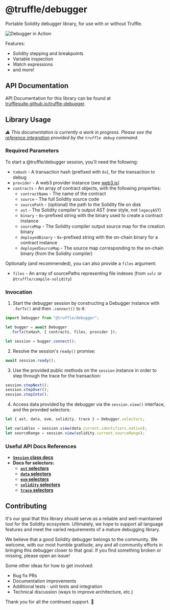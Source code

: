 # @truffle/debugger

Portable Solidity debugger library, for use with or without Truffle.

![Debugger in Action](https://i.imgur.com/0j5m4KW.gif)

Features:
- Solidity stepping and breakpoints
- Variable inspection
- Watch expressions
- and more!

## API Documentation

API Documentation for this library can be found at [trufflesuite.github.io/truffle-debugger](https://trufflesuite.github.io/truffle-debugger/).

## Library Usage

_:warning: This documentation is currently a work in progress.
Please see the [reference integration](https://github.com/trufflesuite/truffle/tree/master/packages/core/lib/commands/debug.js) provided by the `truffle debug` command._

### Required Parameters

To start a @truffle/debugger session, you'll need the following:

- `txHash` - A transaction hash (prefixed with `0x`), for the transaction to debug
- `provider` - A web3 provider instance (see [web3.js](https://github.com/ethereum/web3.js/))
- `contracts` -  An array of contract objects, with the following properties:
  - `contractName` - The name of the contract
  - `source` - The full Solidity source code
  - `sourcePath` - (optional) the path to the Solidity file on disk
  - `ast` - The Solidity compiler's output AST (new style, not `legacyAST`)
  - `binary` - `0x`-prefixed string with the binary used to create a contract instance
  - `sourceMap` - The Solidity compiler output source map for the creation binary
  - `deployedBinary` - `0x`-prefixed string with the on-chain binary for a contract instance
  - `deployedSourceMap` - The source map corresponding to the on-chain binary (from the Solidity compiler)

Optionally (and recommended), you can also provide a `files` argument:

- `files` - An array of sourcePaths representing file indexes (from `solc` or `@truffle/compile-solidity`)

### Invocation

1. Start the debugger session by constructing a Debugger instance with `.forTx()` and then `.connect()` to it:

```javascript
import Debugger from "@truffle/debugger";

let bugger = await Debugger
  .forTx(txHash, { contracts, files, provider });

let session = bugger.connect();
```

2. Resolve the session's `ready()` promise:

```javascript
await session.ready();
```

3. Use the provided public methods on the `session` instance in order to step through the trace for the transaction:

```javascript
session.stepNext();
session.stepOver();
session.stepInto();
```

4. Access data provided by the debugger via the `session.view()` interface, and the provided selectors:

```javascript
let { ast, data, evm, solidity, trace } = Debugger.selectors;

let variables = session.view(data.current.identifiers.native);
let sourceRange = session.view(solidity.current.sourceRange);
```

### Useful API Docs References

- [**`Session` class docs**](https://trufflesuite.github.io/truffle-debugger/class/lib/session/index.js~Session.html)
- **Docs for selectors:**
  - [**`ast` selectors**](https://trufflesuite.github.io/truffle-debugger/identifiers.html#ast-selectors)
  - [**`data` selectors**](https://trufflesuite.github.io/truffle-debugger/identifiers.html#data-selectors)
  - [**`evm` selectors**](https://trufflesuite.github.io/truffle-debugger/identifiers.html#evm-selectors)
  - [**`solidity` selectors**](https://trufflesuite.github.io/truffle-debugger/identifiers.html#solidity-selectors)
  - [**`trace` selectors**](https://trufflesuite.github.io/truffle-debugger/identifiers.html#trace-selectors)

## Contributing

It's our goal that this library should serve as a reliable and well-maintained tool for the Solidity ecosystem. Ultimately, we hope to support all language features and meet the varied requirements of a mature debugging library.

We believe that a good Solidity debugger belongs to the community. We welcome, with our most humble gratitude, any and all community efforts in bringing this debugger closer to that goal. If you find something broken or missing, please open an issue!

Some other ideas for how to get involved:
- Bug fix PRs
- Documentation improvements
- Additional tests - unit tests and integration
- Technical discussion (ways to improve architecture, etc.)

Thank you for all the continued support. :bow:
